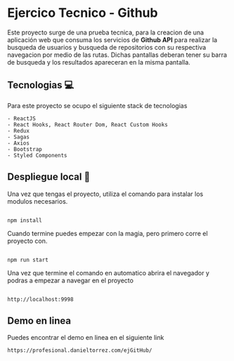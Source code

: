# Ejercico Tecnico - Github

Este proyecto surge de una prueba tecnica, para la creacion de una aplicación web que consuma los servicios de **Github API** para realizar la busqueda de usuarios y busqueda de repositorios con su respectiva navegacion por medio de las rutas. Dichas pantallas deberan tener su barra de busqueda y los resultados apareceran en la misma pantalla.

## Tecnologias :computer:

Para este proyecto se ocupo el siguiente stack de tecnologias

```
- ReactJS
- React Hooks, React Router Dom, React Custom Hooks
- Redux
- Sagas
- Axios
- Bootstrap
- Styled Components
```

## Despliegue local 🚀

Una vez que tengas el proyecto, utiliza el comando para instalar los modulos necesarios.

```

npm install

```

Cuando termine puedes empezar con la magia, pero primero corre el proyecto con.

```

npm run start

```

Una vez que termine el comando en automatico abrira el navegador y podras a empezar a navegar en el proyecto

```

http://localhost:9998

```

## Demo en linea

Puedes encontrar el demo en linea en el siguiente link

```
https://profesional.danieltorrez.com/ejGitHub/
```
